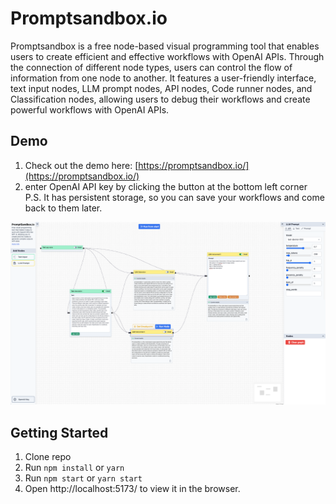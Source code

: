 
# Promptsandbox.io

Promptsandbox is a free node-based visual programming tool that enables users to create efficient and effective workflows with OpenAI APIs. Through the connection of different node types, users can control the flow of information from one node to another. It features a user-friendly interface, text input nodes, LLM prompt nodes, API nodes, Code runner nodes, and Classification nodes, allowing users to debug their workflows and create powerful workflows with OpenAI APIs.

## Demo

1. Check out the demo here: [https://promptsandbox.io/](https://promptsandbox.io/)
2. enter OpenAI API key by clicking the button at the bottom left corner
P.S. It has persistent storage, so you can save your workflows and come back to them later.


<!-- display png from ./public/promptsandbox.png -->
![Promtsandbox dashboard](./public/promptsandbox.png)

## Getting Started

1. Clone repo
2. Run `npm install` or `yarn`
3. Run `npm start` or `yarn start`
4. Open  http://localhost:5173/ to view it in the browser.
